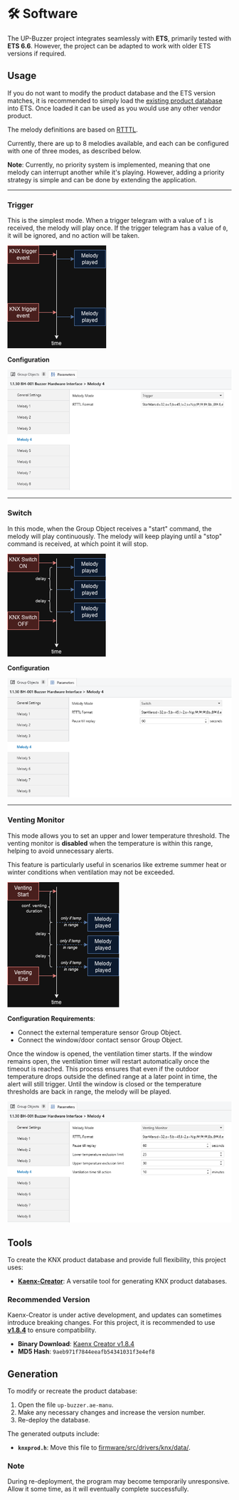 # 🛠️ Software

The UP-Buzzer project integrates seamlessly with **ETS**, primarily tested with **ETS 6.6**. However, the project can be adapted to work with older ETS versions if required.


## Usage

If you do not want to modify the product database and the ETS version matches, it is recommended to simply load the [existing product database](productdatabase/) into ETS.
Once loaded it can be used as you would use any other vendor product.

The melody definitions are based on [RTTTL](https://en.wikipedia.org/wiki/Ring_Tone_Text_Transfer_Language).

Currently, there are up to 8 melodies available, and each can be configured with one of three modes, as described below.

**Note**: Currently, no priority system is implemented, meaning that one melody can interrupt another while it's playing. However, adding a priority strategy is simple and can be done by extending the application.

---

### Trigger

This is the simplest mode. When a trigger telegram with a value of `1` is received, the melody will play once. If the trigger telegram has a value of `0`, it will be ignored, and no action will be taken.

![Trigger Diagram](img/trigger.png)

**Configuration**

![Trigger](img/ets_configuration_trigger.png)

---

### Switch

In this mode, when the Group Object receives a "start" command, the melody will play continuously. The melody will keep playing until a "stop" command is received, at which point it will stop.

![Switch Diagram](img/switch.png)

**Configuration**

![Switch](img/ets_configuration_switch.png)

---

### Venting Monitor

This mode allows you to set an upper and lower temperature threshold. The venting monitor is **disabled** when the temperature is within this range, helping to avoid unnecessary alerts.

This feature is particularly useful in scenarios like extreme summer heat or winter conditions when ventilation may not be exceeded. 

![Venting Monitor Diagram](img/venting_mode.png)

**Configuration Requirements**:
- Connect the external temperature sensor Group Object.
- Connect the window/door contact sensor Group Object.

Once the window is opened, the ventilation timer starts. If the window remains open, the ventilation timer will restart automatically once the timeout is reached. This process ensures that even if the outdoor temperature drops outside the defined range at a later point in time, the alert will still trigger. Until the window is closed or the temperature thresholds are back in range, the melody will be played.

![Venting Monitor](img/ets_configuration_venting_monitor.png)


## Tools

To create the KNX product database and provide full flexibility, this project uses:

- **[Kaenx-Creator](https://github.com/OpenKNX/Kaenx-Creator)**: A versatile tool for generating KNX product databases.

### Recommended Version

Kaenx-Creator is under active development, and updates can sometimes introduce breaking changes. For this project, it is recommended to use **[v1.8.4](https://github.com/OpenKNX/Kaenx-Creator/tree/v1.8.4)** to ensure compatibility.

- **Binary Download**: [Kaenx Creator v1.8.4](https://github.com/OpenKNX/Kaenx-Creator/releases/download/v1.8.4/Kaenx.Creator.Binaries.zip)
- **MD5 Hash**: `9aeb971f7844eeafb54341031f3e4ef8`



## Generation

To modify or recreate the product database:

1. Open the file `up-buzzer.ae-manu`.
2. Make any necessary changes and increase the version number.
3. Re-deploy the database.

The generated outputs include:

- **`knxprod.h`**: Move this file to [firmware/src/drivers/knx/data/](firmware/src/drivers/knx/data/).

### Note

During re-deployment, the program may become temporarily unresponsive. Allow it some time, as it will eventually complete successfully.